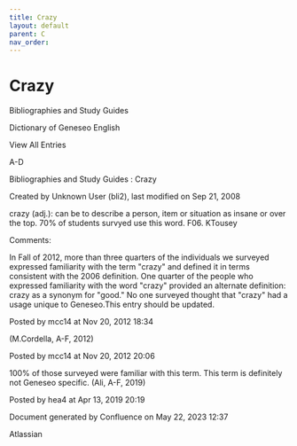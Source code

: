 ```yaml
---
title: Crazy
layout: default
parent: C
nav_order:
---
```


# Crazy

Bibliographies and Study Guides

Dictionary of Geneseo English

View All Entries

A-D

Bibliographies and Study Guides : Crazy

Created by  Unknown User (bli2), last modified on Sep 21, 2008

crazy (adj.): can be to describe a person, item or situation as insane or over the top. 70% of students survyed use this word. F06. KTousey

Comments:

In Fall of 2012, more than three quarters of the individuals we surveyed expressed familiarity with the term &quot;crazy&quot; and defined it in terms consistent with the 2006 definition. One quarter of the people who expressed familiarity with the word &quot;crazy&quot; provided an alternate definition: crazy as a synonym for &quot;good.&quot; No one surveyed thought that &quot;crazy&quot; had a usage unique to Geneseo.This entry should be updated. 

Posted by mcc14 at Nov 20, 2012 18:34

(M.Cordella, A-F, 2012)

Posted by mcc14 at Nov 20, 2012 20:06

100% of those surveyed were familiar with this term. This term is definitely not Geneseo specific. (Ali, A-F, 2019)

Posted by hea4 at Apr 13, 2019 20:19

Document generated by Confluence on May 22, 2023 12:37

Atlassian
